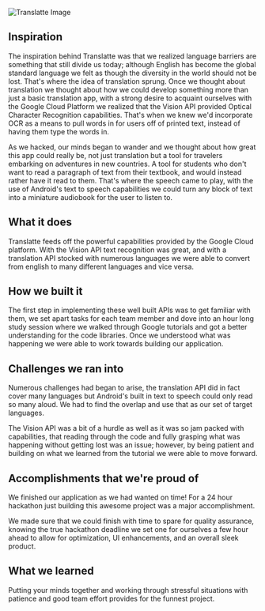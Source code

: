 ![Translatte Image](http://www.mohammadsharif.com/img/translatte.png)

## Inspiration
The inspiration behind Translatte was that we realized language barriers are something that still divide us today; although English has become the global standard language we felt as though the diversity in the world should not be lost. That's where the idea of translation sprung. Once we thought about translation we thought about how we could develop something more than just a basic translation app, with a strong desire to acquaint ourselves with the Google Cloud Platform we realized that the Vision API provided Optical Character Recognition capabilities. That's when we knew we'd incorporate OCR as a means to pull words in for users off of printed text, instead of having them type the words in.

As we hacked, our minds began to wander and we thought about how great this app could really be, not just translation but a tool for travelers embarking on adventures in new countries. A tool for students who don't want to read a paragraph of text from their textbook, and would instead rather have it read to them. That's where the speech came to play, with the use of Android's text to speech capabilities we could turn any block of text into a miniature audiobook for the user to listen to.

## What it does
Translatte feeds off the powerful capabilities provided by the Google Cloud platform. With the Vision API text recognition was great, and with a translation API stocked with numerous languages we were able to convert from english to many different languages and vice versa.

## How we built it
The first step in implementing these well built APIs was to get familiar with them, we set apart tasks for each team member and dove into an hour long study session where we walked through Google tutorials and got a better understanding for the code libraries. Once we understood what was happening we were able to work towards building our application.

## Challenges we ran into
Numerous challenges had began to arise, the translation API did in fact cover many languages but Android's built in text to speech could only read so many aloud. We had to find the overlap and use that as our set of target languages.

The Vision API was a bit of a hurdle as well as it was so jam packed with capabilities, that reading through the code and fully grasping what was happening without getting lost was an issue; however, by being patient and building on what we learned from the tutorial we were able to move forward.

## Accomplishments that we're proud of
We finished our application as we had wanted on time! For a 24 hour hackathon just building this awesome project was a major accomplishment.

We made sure that we could finish with time to spare for quality assurance, knowing the true hackathon deadline we set one for ourselves a few hour ahead to allow for optimization, UI enhancements, and an overall sleek product.

## What we learned
Putting your minds together and working through stressful situations with patience and good team effort provides for the funnest project.
